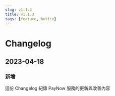 ```yaml
---
slug: v1.1.3
title: v1.1.3
tags: [feature, hotfix]
---
```


# Changelog
## 2023-04-18
### 新增
這份 Changelog 紀錄 PayNow 服務的更新與改善內容
